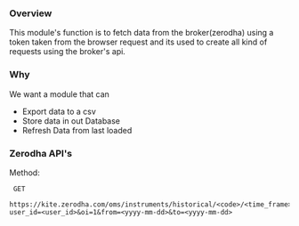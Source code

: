 ### Overview

This module's function is to fetch data from the broker(zerodha) using a token taken from the browser request and its used to create all kind of requests using the broker's api.

### Why

We want a module that can 
 - Export data to a csv
 - Store data in out Database
 - Refresh Data from last loaded

### Zerodha API's
Method: 
```plaintext
 GET
``` 
```plaintext
https://kite.zerodha.com/oms/instruments/historical/<code>/<time_frame>?user_id=<user_id>&oi=1&from=<yyyy-mm-dd>&to=<yyyy-mm-dd>
```
